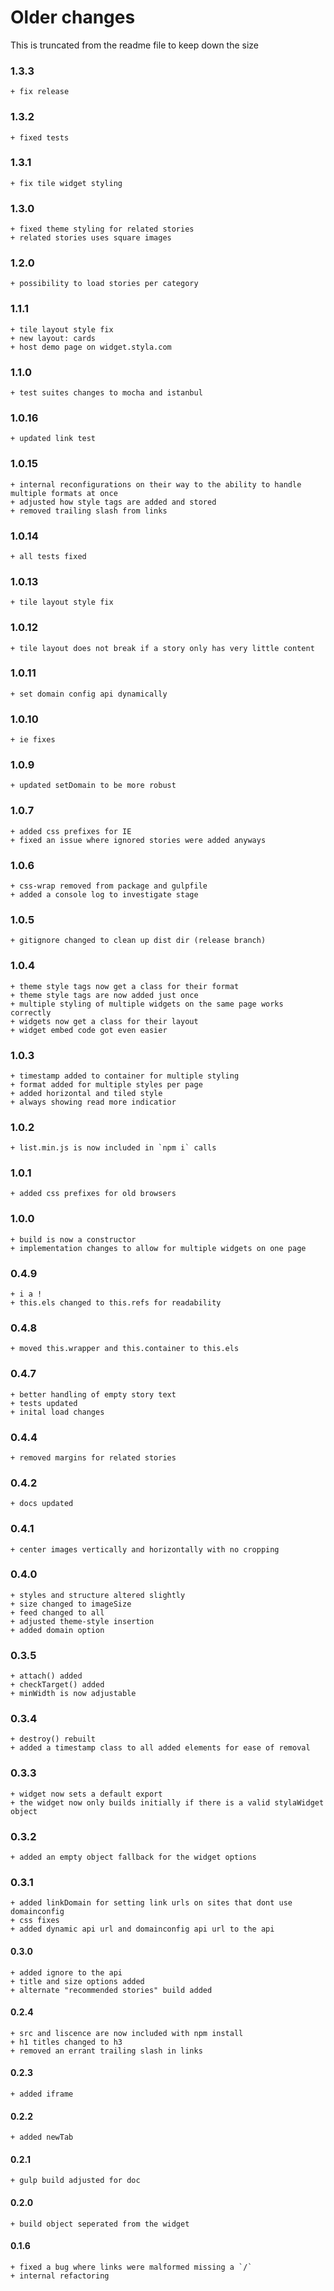 Older changes
=============

This is truncated from the readme file to keep down the size

### 1.3.3
    + fix release

### 1.3.2
    + fixed tests

### 1.3.1
    + fix tile widget styling

### 1.3.0
    + fixed theme styling for related stories
    + related stories uses square images

### 1.2.0
    + possibility to load stories per category

### 1.1.1
    + tile layout style fix
    + new layout: cards
    + host demo page on widget.styla.com

### 1.1.0
    + test suites changes to mocha and istanbul

### 1.0.16
    + updated link test

### 1.0.15
    + internal reconfigurations on their way to the ability to handle multiple formats at once
    + adjusted how style tags are added and stored
    + removed trailing slash from links

### 1.0.14
    + all tests fixed

### 1.0.13
    + tile layout style fix

### 1.0.12
    + tile layout does not break if a story only has very little content

### 1.0.11
    + set domain config api dynamically

### 1.0.10
    + ie fixes

### 1.0.9
    + updated setDomain to be more robust

### 1.0.7
    + added css prefixes for IE
    + fixed an issue where ignored stories were added anyways

### 1.0.6
    + css-wrap removed from package and gulpfile
    + added a console log to investigate stage

### 1.0.5
    + gitignore changed to clean up dist dir (release branch)

### 1.0.4
    + theme style tags now get a class for their format
    + theme style tags are now added just once
    + multiple styling of multiple widgets on the same page works correctly
    + widgets now get a class for their layout
    + widget embed code got even easier

### 1.0.3
    + timestamp added to container for multiple styling
    + format added for multiple styles per page
    + added horizontal and tiled style
    + always showing read more indicatior

### 1.0.2
    + list.min.js is now included in `npm i` calls

### 1.0.1
    + added css prefixes for old browsers

### 1.0.0
    + build is now a constructor
    + implementation changes to allow for multiple widgets on one page

### 0.4.9
    + i a !
    + this.els changed to this.refs for readability

### 0.4.8
    + moved this.wrapper and this.container to this.els

### 0.4.7
    + better handling of empty story text
    + tests updated
    + inital load changes

### 0.4.4
    + removed margins for related stories

### 0.4.2
    + docs updated

### 0.4.1
    + center images vertically and horizontally with no cropping

### 0.4.0
    + styles and structure altered slightly
    + size changed to imageSize
    + feed changed to all
    + adjusted theme-style insertion
    + added domain option

### 0.3.5
    + attach() added
    + checkTarget() added
    + minWidth is now adjustable

### 0.3.4
    + destroy() rebuilt
    + added a timestamp class to all added elements for ease of removal

### 0.3.3
    + widget now sets a default export
    + the widget now only builds initially if there is a valid stylaWidget object

### 0.3.2
    + added an empty object fallback for the widget options

### 0.3.1
    + added linkDomain for setting link urls on sites that dont use domainconfig
    + css fixes
    + added dynamic api url and domainconfig api url to the api

#### 0.3.0
    + added ignore to the api
    + title and size options added
    + alternate "recommended stories" build added

#### 0.2.4
    + src and liscence are now included with npm install
    + h1 titles changed to h3
    + removed an errant trailing slash in links

#### 0.2.3
    + added iframe

#### 0.2.2
    + added newTab

#### 0.2.1
    + gulp build adjusted for doc

#### 0.2.0
    + build object seperated from the widget

#### 0.1.6
    + fixed a bug where links were malformed missing a `/`
    + internal refactoring
